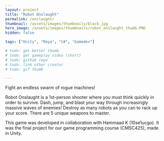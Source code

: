 ```yaml
---
layout: project
title: "Robot Onslaught"
permalink: /onslaught/
thumbnail: /assets/images/thumbnails/black.jpg
hero_image: /assets/images/thumbnails/robot_onslaught_thumb.PNG
hidden: false

tags: ["Unity", "Maya", "C#", "Gamedev"]

# todo: get better thumb
# todo: get gameplay video (short)
# todo: github repo
# todo: link other creator
# todo: gif thumb

---
```


Fight an endless swarm of rogue machines! 

Robot Onslaught is a 1st-person shooter where you must think quickly in order to survive. Dash, jump, and blast your way through increasingly massive waves of enemies! Destroy as many robots as you can to rack up your score. There are 5 unique weapons to master.

This game was developed in collaboration with Hammaad K (10se1ucgo).
It was the final project for our game programming course (CMSC425), made in Unity.